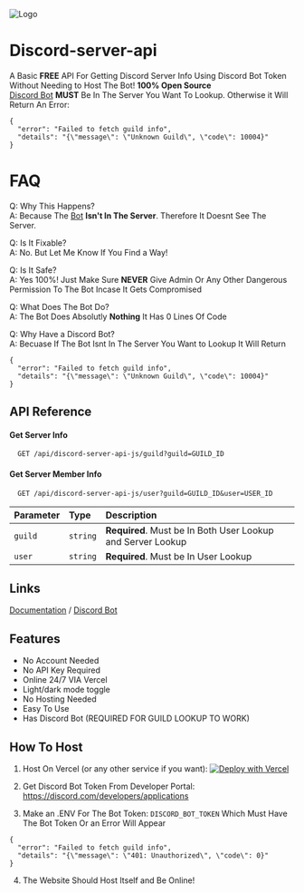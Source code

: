 
![Logo](https://marwan.is-a.dev/discord-api/imgs/favicon.png)


# Discord-server-api

A Basic **FREE** API For Getting Discord Server Info Using Discord Bot Token Without Needing to Host The Bot! **100% Open Source**\
[Discord Bot](https://discord.com/oauth2/authorize?client_id=1418180497191993354&scope=bot&permissions=65536) **MUST** Be In The Server You Want To Lookup. Otherwise it Will Return An Error:
```
{
  "error": "Failed to fetch guild info",
  "details": "{\"message\": \"Unknown Guild\", \"code\": 10004}"
}
```
# FAQ
Q: Why This Happens?\
A: Because The [Bot](https://discord.com/oauth2/authorize?client_id=1418180497191993354&scope=bot&permissions=65536) **Isn't In The Server**. Therefore It Doesnt See The Server.

Q: Is It Fixable?\
A: No. But Let Me Know If You Find a Way!

Q: Is It Safe?\
A: Yes 100%! Just Make Sure **NEVER** Give Admin Or Any Other Dangerous Permission To The Bot Incase It Gets Compromised

Q: What Does The Bot Do?\
A: The Bot Does Absolutly **Nothing** It Has 0 Lines Of Code

Q: Why Have a Discord Bot?\
A: Becuase If The Bot Isnt In The Server You Want to Lookup It Will Return
```
{
  "error": "Failed to fetch guild info",
  "details": "{\"message\": \"Unknown Guild\", \"code\": 10004}"
}
```

## API Reference

#### Get Server Info

```
  GET /api/discord-server-api-js/guild?guild=GUILD_ID
```

#### Get Server Member Info

```
  GET /api/discord-server-api-js/user?guild=GUILD_ID&user=USER_ID
```

| Parameter | Type     | Description                |
| :-------- | :------- | :------------------------- |
| `guild` | `string` | **Required**. Must be In Both User Lookup and Server Lookup |
| `user` | `string` | **Required**. Must be In User Lookup |

## Links

[Documentation](https://marwan.is-a.dev/discord-server-api) / [Discord Bot](https://discord.com/oauth2/authorize?client_id=1418180497191993354&scope=bot&permissions=65536)


## Features

- No Account Needed
- No API Key Required
- Online 24/7 VIA Vercel
- Light/dark mode toggle
- No Hosting Needed
- Easy To Use
- Has Discord Bot (REQUIRED FOR GUILD LOOKUP TO WORK)

## How To Host
1. Host On Vercel (or any other service if you want):
[![Deploy with Vercel](https://vercel.com/button)](https://vercel.com/new/clone?repository-url=https%3A%2F%2Fgithub.com%2Fitsmarwan%2Fdiscord-server-api&env=DISCORD_BOT_TOKEN&envDescription=Discord%20bot%20token&envLink=https%3A%2F%2Fdiscord.com%2Fdevelopers%2Fdocs%2Fquick-start%2Fgetting-started&project-name=discord-server-api&repository-name=discord-server-api)

2. Get Discord Bot Token From Developer Portal:
https://discord.com/developers/applications

3. Make an .ENV For The Bot Token:
```DISCORD_BOT_TOKEN``` Which Must Have The Bot Token Or an Error Will Appear
```
{
  "error": "Failed to fetch guild info",
  "details": "{\"message\": \"401: Unauthorized\", \"code\": 0}"
}
```

4. The Website Should Host Itself and Be Online!
